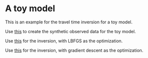 # A toy model
This is an example for the travel time inversion for a toy model.

Use [this](https://github.com/deconvolution/RTI/blob/main/example/tutorial_inversion_toy_model_strong_contrast/toy_model.jl) to create the synthetic observed data for the toy model.

Use [this](https://github.com/deconvolution/RTI/blob/main/example/tutorial_inversion_toy_model_strong_contrast/inversion_process_lbfgs.jl) for the inversion, with LBFGS as the optimization.

Use [this](https://github.com/deconvolution/RTI/blob/main/example/tutorial_inversion_toy_model_strong_contrast/inversion_process_gc.jl) for the inversion, with gradient descent as the optimization.
